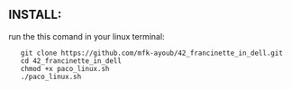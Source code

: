 
## INSTALL:
run the this comand in your linux terminal:
   
```
   git clone https://github.com/mfk-ayoub/42_francinette_in_dell.git
   cd 42_francinette_in_dell
   chmod +x paco_linux.sh
   ./paco_linux.sh
```
